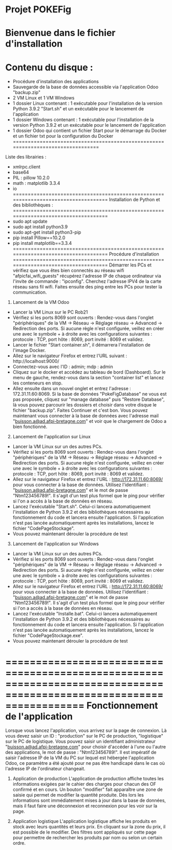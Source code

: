 # Projet POKEFig
Bienvenue dans le fichier d'installation
=================================================================================
Contenu du disque :
=================================================================================
- Procédure d'installation des applications
- Sauvegarde de la base de données accessible via l'application Odoo "backup.zip"
- 2 VM Linux et 1 VM Windows
- 1 dossier Linux contenant : 1 exécutable pour l'installation de la version Python 3.9.2 "Start.sh" et un exécutable pour le lancement de l'application
- 1 dossier Windows contenant : 1 exécutable pour l'installation de la version Python 3.9.2 et un exécutable pour le lancement de l'application
- 1 dossier Odoo qui contient un fichier Start pour le démarrage du Docker et un fichier txt pour la configuration du Docker
================================================================================

Liste des librairies :
- xmlrpc.client
- base64
- PIL : pillow 10.2.0
- math : matplotlib 3.3.4
- io
===================================================================================
 Installation de Python et des bibliothèques : 
===================================================================================
- sudo apt update
- sudo apt install python3.9
- sudo apt-get install python3-pip
- pip install Pillow==10.2.0
- pip install matplotlib==3.3.4
===================================================================================
 Procédure d'installation
===================================================================================
Démarrer les PCs et vérifiez que vous êtes bien connectés au réseau wifi "afpicfai_wifi_guests" récupérez l'adresse IP de chaque ordinateur via l'invite de commande : "ipconfig". Cherchez l'adresse IPV4 de la carte réseau sans fil wifi. Faites ensuite des ping entre les PCs pour tester la communication.

1. Lancement de la VM Odoo 
- Lancer la VM Linux sur le PC Rob21
- Vérifiez si les ports 8069 sont ouverts : Rendez-vous dans l'onglet "périphériques" de la VM -> Réseau -> Réglage réseau -> Advanced -> Redirection des ports. Si aucune règle n'est configurée, veillez en créer une avec le symbole + à droite avec les configurations suivantes : protocole : TCP, port hôte : 8069, port invité : 8069 et validez.
- Lancer le fichier "Start container.sh", il démarrera l'installation de l'image Docker.
- Allez sur le navigateur Firefox et entrez l'URL suivant : http://localhost:9000/
- Connectez-vous avec l'ID : admin; mdp : admin
- Cliquez sur le docker et accédez au tableau de bord (Dashboard). Sur le menu de gauche, rendez-vous dans la section "container list" et lancez les conteneurs en stop.
- Allez ensuite dans un nouvel onglet et entrez l'adresse : 172.31.11.60:8069. Si la base de données "PokeFigDatabase" ne vous est pas proposée, cliquez sur "manage database" puis "Restore Database", là vous pouvez parcourir les dossiers et choisir dans votre disque le fichier "backup.zip". Faites Continuer et c'est bon. Vous pouvez maintenant vous connecter à la base de données avec l'adresse mail "buisson.a@ad.afpi-bretagne.com" et voir que le chargement de Odoo a bien fonctionné.

2. Lancement de l'application sur Linux 
- Lancer la VM Linux sur un des autres PCs.
- Vérifiez si les ports 8069 sont ouverts : Rendez-vous dans l'onglet "périphériques" de la VM -> Réseau -> Réglage réseau -> Advanced -> Redirection des ports. Si aucune règle n'est configurée, veillez en créer une avec le symbole + à droite avec les configurations suivantes : protocole : TCP, port hôte : 8069, port invité : 8069 et validez.
- Allez sur le navigateur Firefox et entrez l'URL : http://172.31.11.60:8069/ pour vous connecter à la base de données. Utilisez l'identifiant : "buisson.a@ad.afpi-bretagne.com" et le mot de passe "Ntm123456789!". Il s'agit d'un test plus formel que le ping pour vérifier si l'on a accès à la base de données en réseau.
- Lancez l'exécutable "Start.sh". Celui-ci lancera automatiquement l'installation de Python 3.9.2 et des bibliothèques nécessaires au fonctionnement du code et lancera ensuite l'application. Si l'application n'est pas lancée automatiquement après les installations, lancez le fichier "CodePageStockage".
- Vous pouvez maintenant dérouler la procédure de test

3. Lancement de l'application sur Windows 
- Lancer la VM Linux sur un des autres PCs.
- Vérifiez si les ports 8069 sont ouverts : Rendez-vous dans l'onglet "périphériques" de la VM -> Réseau -> Réglage réseau -> Advanced -> Redirection des ports. Si aucune règle n'est configurée, veillez en créer une avec le symbole + à droite avec les configurations suivantes : protocole : TCP, port hôte : 8069, port invité : 8069 et validez.
- Allez sur le navigateur Firefox et entrez l'URL : http://172.31.11.60:8069/ pour vous connecter à la base de données. Utilisez l'identifiant : "buisson.a@ad.afpi-bretagne.com" et le mot de passe "Ntm123456789!". Il s'agit d'un test plus formel que le ping pour vérifier si l'on a accès à la base de données en réseau.
- Lancez l'exécutable "Installe.bat". Celui-ci lancera automatiquement l'installation de Python 3.9.2 et des bibliothèques nécessaires au fonctionnement du code et lancera ensuite l'application. Si l'application n'est pas lancée automatiquement après les installations, lancez le fichier "CodePageStockage.exe".
- Vous pouvez maintenant dérouler la procédure de test

=====================================================================================================================
Fonctionnement de l'application 
=====================================================================================================================
Lorsque vous lancez l'application, vous arrivez sur la page de connexion. Là vous devez saisir un ID : "production" sur le PC de production, "logistique" sur le PC de logistique. Vous pouvez saisir un identifiant administrateur "buisson.a@ad.afpi-bretagne.com" pour choisir d'accéder à l'une ou l'autre des applications, le mot de passe : "Ntm123456789!". Il est impératif de saisir l'adresse IP de la VM du PC sur lequel est hébergée l'application Odoo, ce paramètre a été ajouté pour ne pas être handicapé dans le cas où l'adresse IP de l'ordinateur changeait.

1. Application de production 
	L'application de production affiche toutes les informations exigées par le cahier des charges pour chacun des OF confirmé et en cours. Un bouton "modifier" fait apparaître une zone de saisie qui permet de modifier la quantité produite. Dès lors les informations sont immédiatement mises à jour dans la base de données, mais il faut faire une déconnexion et reconnexion pour les voir sur la page.

2. Application logistique 
	L'application logistique affiche les produits en stock avec leurs quantités et leurs prix. En cliquant sur la zone du prix, il est possible de le modifier. Des filtres sont appliqués sur cette page pour permettre de rechercher les produits par nom ou selon un certain ordre.
